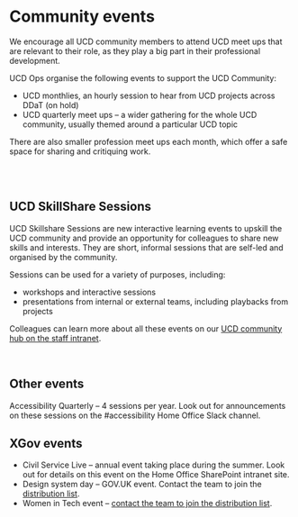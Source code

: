 Community events
================

We encourage all UCD community members to attend UCD meet ups that are relevant to their role, as they play a big part in their professional development.

UCD Ops organise the following events to support the UCD Community:
- UCD monthlies, an hourly session to hear from UCD projects across DDaT (on hold)
- UCD quarterly meet ups – a wider gathering for the whole UCD community, usually themed around a particular UCD topic

There are also smaller profession meet ups each month, which offer a safe space for sharing and critiquing work. 

<br />
<br />


## UCD SkillShare Sessions

UCD Skillshare Sessions are new interactive learning events to upskill the UCD community and provide an opportunity for colleagues to share new skills and interests. They are short, informal sessions that are self-led and organised by the community. 

Sessions can be used for a variety of purposes, including: 
- workshops and interactive sessions
- presentations from internal or external teams, including playbacks from projects


Colleagues can learn more about all these events on our [UCD community hub on the staff intranet](https://homeofficegovuk.sharepoint.com/sites/UCDcommunityHub/SitePages/Staff-events.aspx?csf=1&web=1&share=EZxHcWb_DIdKoR2N0mkQVRIB8903sr6XJqsG7Gn7MGsR-w&e=rSivCt&CID=48fb3e32-ec4a-4c75-a2d2-ae9fea2f36a0). 

<br />

## Other events
Accessibility Quarterly – 4 sessions per year. Look out for announcements on these sessions on the \#accessibility Home Office Slack channel.


 
## XGov events

- Civil Service Live – annual event taking place during the summer. Look out for details on this event on the Home Office SharePoint intranet site.
- Design system day – GOV.UK event. Contact the team to join the [distribution list](mailto:design-system-announcements@digital.cabinet-office.gov.uk).
- Women in Tech event – [contact the team to join the distribution list](mailto:ddatwomenintech@homeoffice.gov.uk).  
